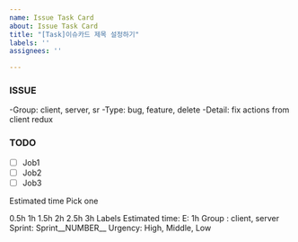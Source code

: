 ```yaml
---
name: Issue Task Card
about: Issue Task Card
title: "[Task]이슈카드 제목 설정하기"
labels: ''
assignees: ''

---
```


### ISSUE
-Group: client, server, sr
-Type: bug, feature, delete
-Detail: fix actions from client redux
### TODO
 - [ ] Job1
 - [ ] Job2
 - [ ] Job3

Estimated time
Pick one

0.5h
1h
1.5h
2h
2.5h
3h
Labels
Estimated time: E: 1h
Group : client, server
Sprint: Sprint__NUMBER__
Urgency: High, Middle, Low
